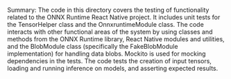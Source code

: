 Summary:
The code in this directory covers the testing of functionality related to the ONNX Runtime React Native project. It includes unit tests for the TensorHelper class and the OnnxruntimeModule class. The code interacts with other functional areas of the system by using classes and methods from the ONNX Runtime library, React Native modules and utilities, and the BlobModule class (specifically the FakeBlobModule implementation) for handling data blobs. Mockito is used for mocking dependencies in the tests. The code tests the creation of input tensors, loading and running inference on models, and asserting expected results.